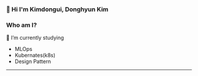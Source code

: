 
### 👋 Hi I'm Kimdongui, Donghyun Kim

### Who am I?
📌 I’m currently studying
  - MLOps
  - Kubernates(k8s)
  - Design Pattern
---

